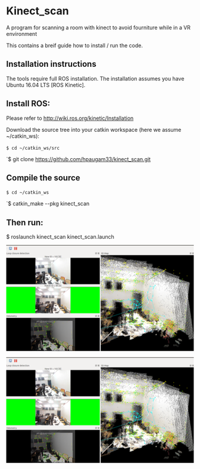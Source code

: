 # Kinect_scan
A program for scanning a room with kinect to avoid fourniture while in a VR environment 


This contains a breif guide how to install / run the code.

## Installation instructions
The tools require full ROS installation. The installation assumes you have Ubuntu 16.04 LTS [ROS Kinetic].

## Install ROS:
Please refer to http://wiki.ros.org/kinetic/Installation

Download the source tree into your catkin workspace (here we assume ~/catkin_ws):

`$ cd ~/catkin_ws/src`

`$ git clone https://github.com/hpaugam33/kinect_scan.git

## Compile the source

`$ cd ~/catkin_ws`

`$ catkin_make --pkg kinect_scan

## Then run:

$ roslaunch kinect_scan kinect_scan.launch 

![alt text](https://github.com/hpaugam33/kinect_scan/blob/master/docs/classroom.png)

![alt text](https://github.com/hpaugam33/kinect_scan/blob/master/docs/classroom.png)





